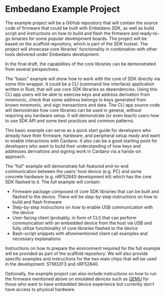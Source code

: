 # Embedano Example Project

The example project will be a GitHub repository that will contain the source code of firmware that could be built with Embedano SDK, as well as build script and instructions on how to build and flash the firmware and ready-to-go binaries for some popular development boards. The project will be based on the scaffold repository, which is part of the SDK toolset. The project will showcase core libraries' functionality in combination with other tools delivered under Embedano development.

In the final draft, the capabilities of the core libraries can be demonstrated from several perspectives.

The “basic” example will show how to work with the core of SDK directly via some thin wrapper. It could be a CLI (command line interface) application written in Rust, that will use core SDK libraries as dependencies. Using this CLI app users will be able to exercise keys and address derivation from mnemonic, check that some address belongs to keys generated from known mnemonic, and sign transactions and data. The CLI app source code will demonstrate how core libraries can be used in general, without requiring any hardware setup. It will demonstrate (or even teach) users how to use SDK API and some best practices and common patterns.

This basic example can serve as a quick start guide for developers who already have their firmware, hardware, and peripheral setup ready and want to enable interactions with Cardano. It also can be a good starting point for developers who want to build their understanding of how keys and addresses derivations and signing work in Сardano via a hands-on approach.

The “full” example will demonstrate full-featured end-to-end communication between the users’ host device (e.g. PC) and some concrete hardware (e.g. nRF52840 development kit) which has the core SDK flashed to it. The full example will contain:

- Firmware package composed of core SDK libraries that can be built and flashed to the device. There will be step-by-step instructions on how to build and flash firmware
- Step-by-step instructions on how to enable USB communication with the device
- User-facing client (probably, in form of CLI) that can perform communication with an embedded device from the host via USB and fully utilize functionality of core libraries flashed to the device
- Bash-script snippets with aforementioned client call examples and necessary explanations

Instructions on how to prepare the environment required for the full example will be provided as part of the scaffold repository. We will also provide specific examples and instructions for the two main chips that will be used in the development: STM32F3 and nRF52840.

Optionally, the example project can also include instructions on how to run the firmware mentioned above on emulated devices such as [QEMU](https://www.qemu.org/) for those who want to have embedded device experience but currently don’t have access to physical hardware.

